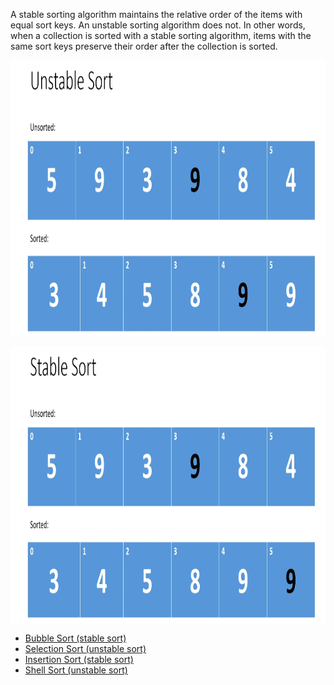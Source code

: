 
A stable sorting algorithm maintains the relative order of the items with equal sort keys. An unstable sorting algorithm does not. In other words, when a collection is sorted with a stable sorting algorithm, items with the same sort keys preserve their order after the collection is sorted.


<p align="center">
        <a href="https://www.linkedin.com/in/all-an/">
            <img align="center" width="804" height="444"  src="/002-sort/unstable-sort.png" />
        </a>
</p>


<p align="center">
        <a href="https://www.linkedin.com/in/all-an/">
            <img align="center" width="804" height="444"  src="/002-sort/stable-sort.png" />
        </a>
</p>


- [Bubble Sort (stable sort)](https://github.com/all-an/dsa-java/tree/main/002-sort/001-bubblesort)
- [Selection Sort (unstable sort)](https://github.com/all-an/dsa-java/tree/main/002-sort/002-selection-sort)
- [Insertion Sort (stable sort)](https://github.com/all-an/dsa-java/tree/main/002-sort/003-insertion-sort)
- [Shell Sort (unstable sort)](https://github.com/all-an/dsa-java/tree/main/002-sort/004-shell-sort)
